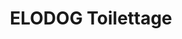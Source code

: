 ---
title: "ELODOG Toilettage"
url: /chateauneuf-grasse/elodog-toilettage/
shop: toilettage des animaux
---